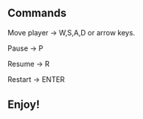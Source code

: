 Commands
-
Move player -> W,S,A,D or arrow keys.

Pause -> P

Resume -> R

Restart -> ENTER

Enjoy!
-
